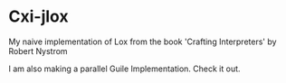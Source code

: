 # Cxi-jlox

My naive implementation of Lox from the book 'Crafting Interpreters' by Robert Nystrom 

I am also making a parallel Guile Implementation. Check it out.
